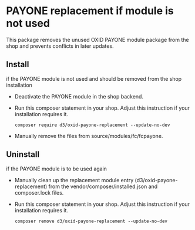 # PAYONE replacement if module is not used

This package removes the unused OXID PAYONE module package from the shop and prevents conflicts in later updates.

## Install

if the PAYONE module is not used and should be removed from the shop installation

* Deactivate the PAYONE module in the shop backend.
* Run this composer statement in your shop. Adjust this instruction if your installation requires it.

    `composer require d3/oxid-payone-replacement --update-no-dev`
    
* Manually remove the files from source/modules/fc/fcpayone.

## Uninstall

if the PAYONE module is to be used again

* Manually clean up the replacement module entry (d3/oxid-payone-replacement) from the vendor/composer/installed.json and composer.lock files.
* Run this composer statement in your shop. Adjust this instruction if your installation requires it.

    `composer remove d3/oxid-payone-replacement --update-no-dev`
